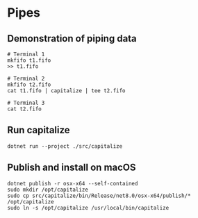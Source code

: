# Pipes

## Demonstration of piping data

```
# Terminal 1
mkfifo t1.fifo
>> t1.fifo

# Terminal 2
mkfifo t2.fifo
cat t1.fifo | capitalize | tee t2.fifo

# Terminal 3
cat t2.fifo
```

## Run capitalize
```
dotnet run --project ./src/capitalize
```

## Publish and install on macOS
```
dotnet publish -r osx-x64 --self-contained
sudo mkdir /opt/capitalize
sudo cp src/capitalize/bin/Release/net8.0/osx-x64/publish/* /opt/capitalize
sudo ln -s /opt/capitalize /usr/local/bin/capitalize
```

